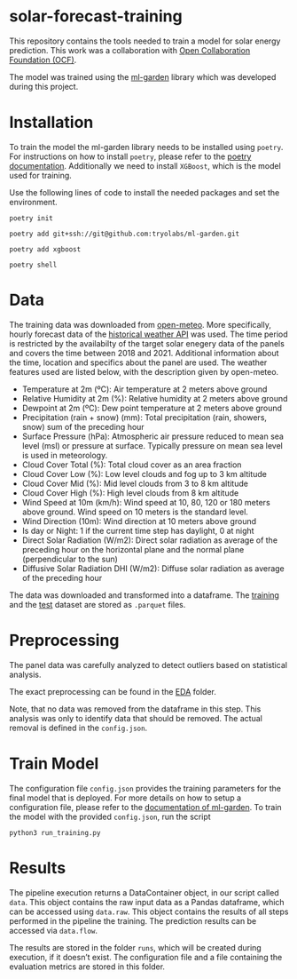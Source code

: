 # solar-forecast-training

This repository contains the tools needed to train a model for solar energy prediction. This work was a collaboration with [Open Collaboration Foundation (OCF)](https://github.com/openclimatefix/Open-Source-Quartz-Solar-Forecast/tree/main).

The model was trained using the [ml-garden](https://github.com/tryolabs/ml-garden) library which was developed during this project.

# Installation

To train the model the ml-garden library needs to be installed using `poetry`. For instructions on how to install `poetry`, please refer to the [poetry documentation](https://python-poetry.org/docs/#installing-with-pipx). Additionally we need to install `XGBoost`, which is the model used for training.

Use the following lines of code to install the needed packages and set the environment.

```
poetry init

poetry add git+ssh://git@github.com:tryolabs/ml-garden.git

poetry add xgboost

poetry shell
```

# Data

The training data was downloaded from [open-meteo](https://open-meteo.com/). More specifically, hourly forecast data of the [historical weather API](https://open-meteo.com/en/docs/historical-weather-api) was used. The time period is restricted by the availabilty of the target solar enegery data of the panels and covers the time between 2018 and 2021. Additional information about the time, location and specifics about the panel are used. The weather features used are listed below, with the description given by open-meteo.

- Temperature at 2m (ºC): Air temperature at 2 meters above ground
- Relative Humidity at 2m (%): Relative humidity at 2 meters above ground
- Dewpoint at 2m (ºC): Dew point temperature at 2 meters above ground
- Precipitation (rain + snow) (mm): Total precipitation (rain, showers, snow) sum of the preceding hour
- Surface Pressure (hPa): Atmospheric air pressure reduced to mean sea level (msl) or pressure at surface. Typically pressure on mean sea level is used in meteorology.
- Cloud Cover Total (%): Total cloud cover as an area fraction
- Cloud Cover Low (%): Low level clouds and fog up to 3 km altitude
- Cloud Cover Mid (%): Mid level clouds from 3 to 8 km altitude
- Cloud Cover High (%): High level clouds from 8 km altitude
- Wind Speed at 10m (km/h): Wind speed at 10, 80, 120 or 180 meters above ground. Wind speed on 10 meters is the standard level.
- Wind Direction (10m): Wind direction at 10 meters above ground
- Is day or Night: 1 if the current time step has daylight, 0 at night
- Direct Solar Radiation (W/m2): Direct solar radiation as average of the preceding hour on the horizontal plane and the normal plane (perpendicular to the sun)
- Diffusive Solar Radiation DHI (W/m2): Diffuse solar radiation as average of the preceding hour

The data was downloaded and transformed into a dataframe. The [training](https://drive.google.com/file/d/16b35aP2ML96-8B8CZ1KMjJxrUvAyS6LV/view?usp=sharing) and the [test](https://drive.google.com/file/d/1hYCsWnVWMsKujR-qBIjLlvW2rbPHeftE/view?usp=sharing) dataset are stored as `.parquet` files.

# Preprocessing

The panel data was carefully analyzed to detect outliers based on statistical analysis.

The exact preprocessing can be found in the [EDA](EDA/eda.py) folder.

Note, that no data was removed from the dataframe in this step. This analysis was only to identify data that should be removed. The actual removal is defined in the `config.json`.

# Train Model

The configuration file `config.json` provides the training parameters for the final model that is deployed. For more details on how to setup a configuration file, please refer to the [documentation of ml-garden](https://github.com/tryolabs/ml-garden/blob/main/documentation/user_guide.md). To train the model with the provided `config.json`, run the script

```
python3 run_training.py
```

# Results

The pipeline execution returns a DataContainer object, in our script called `data`. This object contains the raw input data as a Pandas dataframe, which can be accessed using `data.raw`. This object contains the results of all steps performed in the pipeline the training. The prediction results can be accessed via `data.flow`.

The results are stored in the folder `runs`, which will be created during execution, if it doesn’t exist. The configuration file and a file containing the evaluation metrics are stored in this folder.
